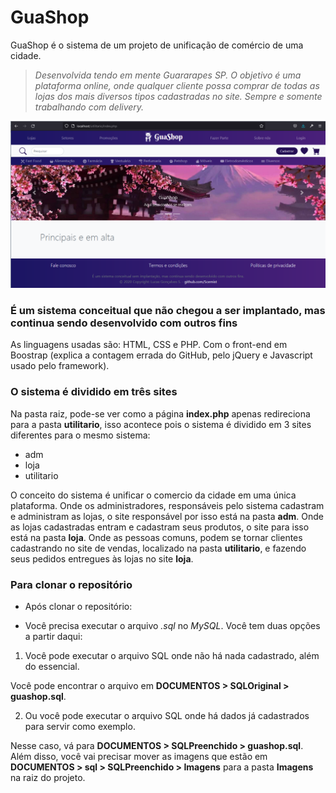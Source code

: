 # GuaShop
GuaShop é o sistema de um projeto de unificação de comércio de uma cidade.

> _Desenvolvida tendo em mente Guararapes SP.
> O objetivo é uma plataforma online, onde qualquer cliente possa comprar de todas as lojas dos mais diversos tipos cadastradas no site.
> Sempre e somente trabalhando com delivery._

![](DOCUMENTOS/Screenshoots/utilitario-desktop-index.png)

### É um sistema conceitual que não chegou a ser implantado, mas continua sendo desenvolvido com outros fins
    
As linguagens usadas são: HTML, CSS e PHP.
Com o front-end em Boostrap (explica a contagem errada do GitHub, pelo jQuery e Javascript usado pelo framework).

### O sistema é dividido em três sites

Na pasta raiz, pode-se ver como a página __index.php__ apenas redireciona para a pasta __utilitario__, isso acontece pois o sistema é dividido em 3 sites diferentes para o mesmo sistema:

* adm
* loja
* utilitario

O conceito do sistema é unificar o comercio da cidade em uma única plataforma.
Onde os administradores, responsáveis pelo sistema cadastram e administram as lojas, o site responsável por isso está na pasta __adm__.
Onde as lojas cadastradas entram e cadastram seus produtos, o site para isso está na pasta __loja__.
Onde as pessoas comuns, podem se tornar clientes cadastrando no site de vendas, localizado na pasta __utilitario__, e fazendo seus pedidos entregues às lojas no site __loja__.

### Para clonar o repositório

* Após clonar o repositório:

* Você precisa executar o arquivo _.sql_ no _MySQL_.
Você tem duas opções a partir daqui:

1. Você pode executar o arquivo SQL onde não há nada cadastrado, além do essencial.

Você pode encontrar o arquivo em __DOCUMENTOS > SQLOriginal > guashop.sql__.

2. Ou você pode executar o arquivo SQL onde há dados já cadastrados para servir como exemplo.

Nesse caso, vá para __DOCUMENTOS > SQLPreenchido > guashop.sql__.
Além disso, você vai precisar mover as imagens que estão em __DOCUMENTOS > sql > SQLPreenchido > Imagens__ para a pasta __Imagens__ na raiz do projeto.
